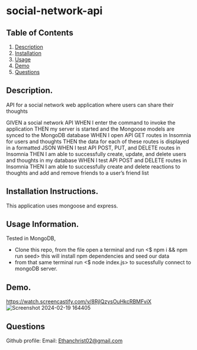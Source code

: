 # social-network-api

## Table of Contents

1. [Description]()
2. [Installation]()
3. [Usage]()
4. [Demo]()
5. [Questions]()

## Description.
API for a social network web application where users can share their thoughts

GIVEN a social network API
WHEN I enter the command to invoke the application
THEN my server is started and the Mongoose models are synced to the MongoDB database
WHEN I open API GET routes in Insomnia for users and thoughts
THEN the data for each of these routes is displayed in a formatted JSON
WHEN I test API POST, PUT, and DELETE routes in Insomnia
THEN I am able to successfully create, update, and delete users and thoughts in my database
WHEN I test API POST and DELETE routes in Insomnia
THEN I am able to successfully create and delete reactions to thoughts and add and remove friends to a user’s friend list

## Installation Instructions.
This application uses mongoose and express.

## Usage Information.
Tested in MongoDB,
- Clone this repo, from the file open a terminal and run <$ npm i && npm run seed> this will install npm dependencies and seed our data
- from that same terminal run <$ node index.js> to sucessfully connect to mongoDB server.

## Demo.
https://watch.screencastify.com/v/8RjlQzysOuHkcRBMFviX
![Screenshot 2024-02-19 164405](https://github.com/EChrist01/social-network-api/assets/146894896/7626ea65-bd96-407c-8384-8a1b1c26e0fd)


## Questions
Github profile: 
Email: Ethanchrist02@gmail.com
